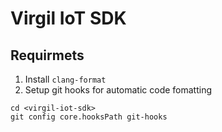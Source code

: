 # Virgil IoT SDK

## Requirmets
1. Install `clang-format`
1. Setup git hooks for automatic code fomatting

```
cd <virgil-iot-sdk>
git config core.hooksPath git-hooks
```